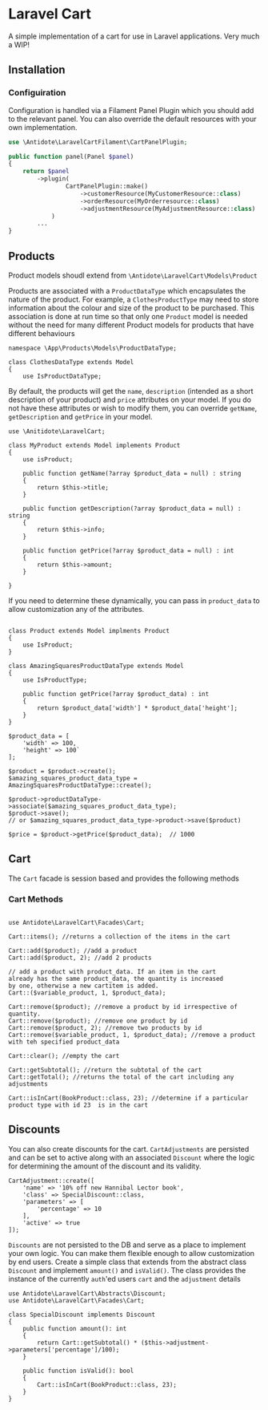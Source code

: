 # Laravel Cart
A simple implementation of a cart for use in Laravel applications. Very much a WIP!

## Installation
<!--
### Database
The package only requires on table creating of `cart_adjustments`. The package will migrate this for you or you can
publish this to make amends using:
```
php artisan vendor:publish --tag=laravel-cart-migrations
```
### Configuration
By default, the package will use `\App\Models\Product` as your product model. You can override this by publishing
the config and setting the `product_data` config value:
```
php artisan vendor:publish --tag=laravel-cart-config
```
-->
### Configuiration
Configuration is handled via a Filament Panel Plugin which you should add to the relevant panel. You can also override the
default resources with your own implementation.
```php
use \Antidote\LaravelCartFilament\CartPanelPlugin;

public function panel(Panel $panel)
{
    return $panel
        ->plugin(
                CartPanelPlugin::make()
                    ->customerResource(MyCustomerResource::class)
                    ->orderResource(MyOrderresource::class)
                    ->adjustmentResource(MyAdjustmentResource::class)
            )
        ...
}
```

## Products
<!--
Your product models should use the trait `Antidote\LaravelCart\Concerns\ConfiguresProduct` as well as implement
`\Antidote\LaravelCart\Contracts\Product`.

```
namespace \App\Models\Products;

use \Anitidote\LaravelCart\Contracts\Product;
use \Anitidote\LaravelCart\Concerns\ConfiguresProduct;
use Illuminate\Database\Eloquent\Model;

class MyProduct extends Model implements Product
{
    use ConfiguresProduct;

    ...
}
```
-->

Product models shoudl extend from `\Antidote\LaravelCart\Models\Product`

Products are associated with a `ProductDataType` which encapsulates the nature of the product. For example, a
`ClothesProductType` may need to store information about the colour and size of the product to be purchased.
This association is done at run time so that only one `Product` model is needed without the need for many different Product 
models for products that have different behaviours

```
namespace \App\Products\Models\ProductDataType;

class ClothesDataType extends Model
{
    use IsProductDataType;

```

By default, the products will get the `name`, `description` (intended as a short description of your product)
and `price` attributes on your model. If you do not have these attributes or wish to modify them, you can
override `getName`, `getDescription` and `getPrice` in your model.

```
use \Anitidote\LaravelCart;

class MyProduct extends Model implements Product
{
    use isProduct;

    public function getName(?array $product_data = null) : string
    {
        return $this->title;
    }
    
    public function getDescription(?array $product_data = null) : string
    {
        return $this->info;
    }
    
    public function getPrice(?array $product_data = null) : int
    {
        return $this->amount;
    }
    
}
```

If you need to determine these dynamically, you can pass in `product_data` to allow customization any of the
attributes.

```

class Product extends Model implments Product
{
    use IsProduct;
}
```
```
class AmazingSquaresProductDataType extends Model
{
    use IsProductType;
    
    public function getPrice(?array $product_data) : int
    {
        return $product_data['width'] * $product_data['height'];
    }
}
```
```
$product_data = [
    'width' => 100,
    'height' => 100`
];

$product = $product->create();
$amazing_squares_product_data_type = AmazingSquaresProductDataType::create();

$product->productDataType->associate($amazing_squares_product_data_type);
$product->save();
// or $amazing_squares_product_data_type->product->save($product)

$price = $product->getPrice($product_data);  // 1000

```

## Cart
The `Cart` facade is session based and provides the following methods

### Cart Methods

```

use Antidote\LaravelCart\Facades\Cart;

Cart::items(); //returns a collection of the items in the cart

Cart::add($product); //add a product
Cart::add($product, 2); //add 2 products

// add a product with product_data. If an item in the cart
already has the same product_data, the quantity is increased
by one, otherwise a new cartitem is added.
Cart::($variable_product, 1, $product_data); 

Cart::remove($product); //remove a product by id irrespective of quantity.
Cart::remove($product); //remove one product by id
Cart::remove($product, 2); //remove two products by id
Cart::remove($variable_product, 1, $product_data); //remove a product with teh specified product_data

Cart::clear(); //empty the cart

Cart::getSubtotal(); //return the subtotal of the cart
Cart::getTotal(); //returns the total of the cart including any adjustments

Cart::isInCart(BookProduct::class, 23); //determine if a particular product type with id 23  is in the cart
```

## Discounts
You can also create discounts for the cart. `CartAdjustments` are persisted and can be set to active along
with an associated `Discount` where the logic for determining the amount of the discount and its validity.

```
CartAdjustment::create([
    'name' => '10% off new Hannibal Lector book',
    'class' => SpecialDiscount::class,
    'parameters' => [
        'percentage' => 10
    ],
    'active' => true
]);
```

`Discounts` are not persisted to the DB and serve as a place to implement your own logic. You can make
them flexible enough to allow customization by end users. Create a simple class that extends from the
abstract class `Discount` and implement `amount()` and `isValid()`. The class provides the instance of
the currently `auth`'ed users `cart` and the `adjustment` details  

```
use Antidote\LaravelCart\Abstracts\Discount;
use Antidote\LaravelCart\Facades\Cart;

class SpecialDiscount implements Discount
{
    public function amount(): int
    {
        return Cart::getSubtotal() * ($this->adjustment->parameters['percentage']/100);
    }

    public function isValid(): bool
    {
        Cart::isInCart(BookProduct::class, 23);
    }
}

```
